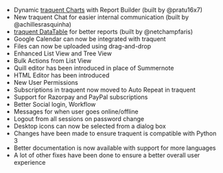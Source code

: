 - Dynamic [traquent Charts](https://github.com/traquent/charts) with Report Builder (built by @pratu16x7)
- New traquent Chat for easier internal communication (built by @achillesrasquinha)
- [traquent DataTable](https://github.com/traquent/datatable) for better reports (built by @netchampfaris)
- Google Calendar can now be integrated with traquent
- Files can now be uploaded using drag-and-drop
- Enhanced List View and Tree View
- Bulk Actions from List View
- Quill editor has been introduced in place of Summernote
- HTML Editor has been introduced
- New User Permissions
- Subscriptions in traquent now moved to Auto Repeat in traquent
- Support for Razorpay and PayPal subscriptions
- Better Social login, Workflow
- Messages for when user goes online/offline
- Logout from all sessions on password change
- Desktop icons can now be selected from a dialog box
- Changes have been made to ensure traquent is compatible with Python 3
- Better documentation is now available with support for more languages
- A lot of other fixes have been done to ensure a better overall user experience